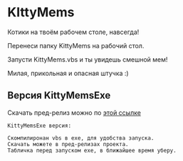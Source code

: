 # KIttyMems
Котики на твоём рабочем столе, навсегда!

Перенеси папку KittyMems на рабочий стол.

Запусти KittyMems.vbs и ты увидешь смешной мем!

Милая, прикольная и опасная штучка :)

## Версия KittyMemsExe
Скачать пред-релиз можно по [этой ссылке](https://github.com/Sergey0066/KIttyMems/releases/tag/KittyMemsExe)

```Deprecated
KittyMemsExe версия:

Скомпилиронан vbs в exe, для удобства запуска.
Скачать можете в пред-релизах проекта.
Табличка перед запуском exe, в ближайшее время уберу.
```
<!--Пользовательская документация-->
